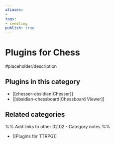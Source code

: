 ```yaml
---
aliases:
- 
tags: 
- seedling 
publish: true
---
```



# Plugins for Chess

#placeholder/description

## Plugins in this category

- [[chesser-obsidian|Chesser]]
- [[obsidian-chessboard|Chessboard Viewer]]

## Related categories

%% Add links to other 02.02 - Category notes %%

- [[Plugins for TTRPG]]